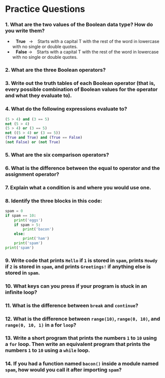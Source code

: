 # Practice Questions

### 1. What are the two values of the Boolean data type? How do you write them?

- &ensp; **True** &ensp;-> &ensp; Starts with a capital T with the rest of the word in lowercase with no single or double quotes.
- &ensp; **False** -> &ensp; Starts with a capital T with the rest of the word in lowercase with no single or double quotes.
### 2. What are the three Boolean operators?

### 3. Write out the truth tables of each Boolean operator (that is, every possible combination of Boolean values for the operator and what they evaluate to).

### 4. What do the following expressions evaluate to?
```python
(5 > 4) and (3 == 5)
not (5 > 4)
(5 > 4) or (3 == 5)
not ((5 > 4) or (3 == 5))
(True and True) and (True == False)
(not False) or (not True)

```
### 5. What are the six comparison operators?

### 6. What is the difference between the equal to operator and the assignment operator?

### 7. Explain what a condition is and where you would use one.

### 8. Identify the three blocks in this code:
```python
spam = 0
if spam == 10:
    print('eggs')
    if spam > 5:
        print('bacon')
    else:
        print('ham')
    print('spam')
print('spam')
```
### 9. Write code that prints `Hello` if `1` is stored in `spam`, prints `Howdy` if `2` is stored in `spam`, and prints `Greetings!` if anything else is stored in `spam`.

### 10. What keys can you press if your program is stuck in an infinite loop?

### 11. What is the difference between `break` and `continue`?

### 12. What is the difference between `range(10)`, `range(0, 10)`, and `range(0, 10, 1)` in a for `loop`?

### 13. Write a short program that prints the numbers `1` to `10` using a `for` loop. Then write an equivalent program that prints the numbers `1` to `10` using a `while` loop.

### 14. If you had a function named `bacon()` inside a module named `spam`, how would you call it after importing `spam`?

